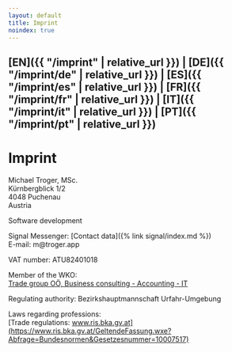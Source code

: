 ```yaml
---
layout: default
title: Imprint
noindex: true
---
```

## [EN]({{ "/imprint" | relative_url }}) | [DE]({{ "/imprint/de" | relative_url }}) | [ES]({{ "/imprint/es" | relative_url }}) | [FR]({{ "/imprint/fr" | relative_url }}) | [IT]({{ "/imprint/it" | relative_url }}) | [PT]({{ "/imprint/pt" | relative_url }})

# Imprint

Michael Troger, MSc.  
Kürnbergblick 1/2  
4048 Puchenau  
Austria  
  
Software development 
  
Signal Messenger: [Contact data]({% link signal/index.md %})    
E-mail: &#109;&#64;&#116;&#114;&#111;&#103;&#101;&#114;&#46;&#97;&#112;&#112;  
  
VAT number: ATU82401018  
  
Member of the WKO:  
[Trade group OÖ, Business consulting - Accounting - IT](https://firmen.wko.at/michael-troger/oberösterreich/?firmaid=993ab01c-72c8-4943-8355-31b67b78de6c)  
  
Regulating authority: Bezirkshauptmannschaft Urfahr-Umgebung  
  

Laws regarding professions:  
[Trade regulations: www.ris.bka.gv.at](https://www.ris.bka.gv.at/GeltendeFassung.wxe?Abfrage=Bundesnormen&Gesetzesnummer=10007517)  
